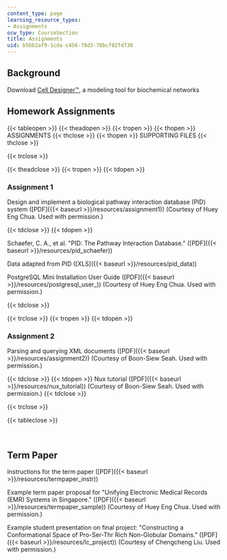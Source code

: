 ```yaml
---
content_type: page
learning_resource_types:
- Assignments
ocw_type: CourseSection
title: Assignments
uid: b5bb2af9-1cda-c456-78d3-78bcf02fd730
---
```


Background
----------

Download [Cell Designer™](http://www.celldesigner.org/), a modeling tool for biochemical networks

Homework Assignments
--------------------

{{< tableopen >}}
{{< theadopen >}}
{{< tropen >}}
{{< thopen >}}
ASSIGNMENTS
{{< thclose >}}
{{< thopen >}}
SUPPORTING FILES
{{< thclose >}}

{{< trclose >}}

{{< theadclose >}}
{{< tropen >}}
{{< tdopen >}}


### Assignment 1

Design and implement a biological pathway interaction database (PID) system ([PDF]({{< baseurl >}}/resources/assignment1)) (Courtesy of Huey Eng Chua. Used with permission.)


{{< tdclose >}}
{{< tdopen >}}


Schaefer, C. A., et al. "PID: The Pathway Interaction Database." ([PDF]({{< baseurl >}}/resources/pid_schaefer))

Data adapted from PID ([XLS]({{< baseurl >}}/resources/pid_data))

PostgreSQL Mini Installation User Guide ([PDF]({{< baseurl >}}/resources/postgresql_user_)) (Courtesy of Huey Eng Chua. Used with permission.)


{{< tdclose >}}

{{< trclose >}}
{{< tropen >}}
{{< tdopen >}}


### Assignment 2

Parsing and querying XML documents ([PDF]({{< baseurl >}}/resources/assignment2)) (Courtesy of Boon-Siew Seah. Used with permission.)


{{< tdclose >}}
{{< tdopen >}}
Nux tutorial ([PDF]({{< baseurl >}}/resources/nux_tutorial)) (Courtesy of Boon-Siew Seah. Used with permission.)
{{< tdclose >}}

{{< trclose >}}

{{< tableclose >}}

  
 

Term Paper
----------

Instructions for the term paper ([PDF]({{< baseurl >}}/resources/termpaper_instr))

Example term paper proposal for "Unifying Electronic Medical Records (EMR) Systems in Singapore." ([PDF]({{< baseurl >}}/resources/termpaper_sample)) (Courtesy of Huey Eng Chua. Used with permission.)

Example student presentation on final project: "Constructing a Conformational Space of Pro-Ser-Thr Rich Non-Globular Domains." ([PDF]({{< baseurl >}}/resources/lc_project)) (Courtesy of Chengcheng Liu. Used with permission.)